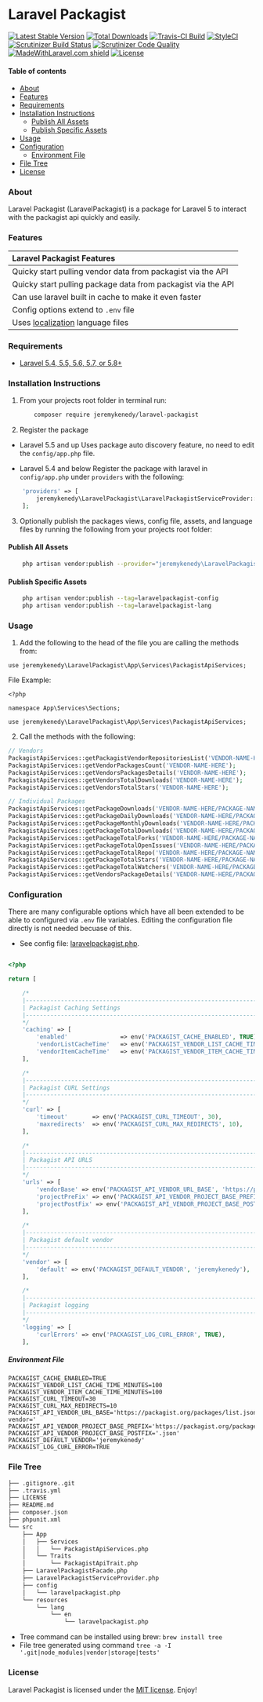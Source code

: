 
# Laravel Packagist

[![Latest Stable Version](https://poser.pugx.org/jeremykenedy/laravel-packagist/v/stable.svg)](https://packagist.org/packages/jeremykenedy/laravel-packagist)
[![Total Downloads](https://poser.pugx.org/jeremykenedy/laravel-packagist/d/total.svg)](https://packagist.org/packages/jeremykenedy/laravel-packagist)
[![Travis-CI Build](https://travis-ci.org/jeremykenedy/laravel-packagist.svg?branch=master)](https://travis-ci.org/jeremykenedy/laravel-packagist)
[![StyleCI](https://github.styleci.io/repos/194171634/shield?branch=master)](https://github.styleci.io/repos/194171634)
[![Scrutinizer Build Status](https://scrutinizer-ci.com/g/jeremykenedy/laravel-packagist/badges/build.png?b=master)](https://scrutinizer-ci.com/g/jeremykenedy/laravel-packagist/build-status/master)
[![Scrutinizer Code Quality](https://scrutinizer-ci.com/g/jeremykenedy/laravel-packagist/badges/quality-score.png?b=master)](https://scrutinizer-ci.com/g/jeremykenedy/laravel-packagist/?branch=master)
[![MadeWithLaravel.com shield](https://madewithlaravel.com/storage/repo-shields/1573-shield.svg)](https://madewithlaravel.com/p/laravel-packagist/shield-link)
[![License](https://poser.pugx.org/jeremykenedy/laravel-packagist/license)](https://packagist.org/packages/jeremykenedy/laravel-packagist)

#### Table of contents
- [About](#about)
- [Features](#features)
- [Requirements](#requirements)
- [Installation Instructions](#installation-instructions)
    - [Publish All Assets](#publish-all-assets)
    - [Publish Specific Assets](#publish-specific-assets)
- [Usage](#usage)
- [Configuration](#configuration)
    - [Environment File](#environment-file)
- [File Tree](#file-tree)
- [License](#license)

### About
Laravel Packagist (LaravelPackagist) is a package for Laravel 5 to interact with the packagist api quickly and easily.

### Features
| Laravel Packagist Features  |
| :------------ |
|Quicky start pulling vendor data from packagist via the API|
|Quicky start pulling package data from packagist via the API|
|Can use laravel built in cache to make it even faster|
|Config options extend to `.env` file|
|Uses [localization](https://laravel.com/docs/5.8/localization) language files|

### Requirements
* [Laravel 5.4, 5.5, 5.6, 5.7, or 5.8+](https://laravel.com/docs/installation)

### Installation Instructions
1. From your projects root folder in terminal run:

    ```bash
        composer require jeremykenedy/laravel-packagist
    ```

2. Register the package

* Laravel 5.5 and up
Uses package auto discovery feature, no need to edit the `config/app.php` file.

* Laravel 5.4 and below
Register the package with laravel in `config/app.php` under `providers` with the following:

```php
    'providers' => [
        jeremykenedy\LaravelPackagist\LaravelPackagistServiceProvider::class,
    ];
```

3. Optionally publish the packages views, config file, assets, and language files by running the following from your projects root folder:

#### Publish All Assets
```bash
    php artisan vendor:publish --provider="jeremykenedy\LaravelPackagist\LaravelPackagistServiceProvider"
```

#### Publish Specific Assets
```bash
    php artisan vendor:publish --tag=laravelpackagist-config
    php artisan vendor:publish --tag=laravelpackagist-lang
```

### Usage
1. Add the following to the head of the file you are calling the methods from:
```
use jeremykenedy\LaravelPackagist\App\Services\PackagistApiServices;
```

File Example:
```
<?php

namespace App\Services\Sections;

use jeremykenedy\LaravelPackagist\App\Services\PackagistApiServices;
```

2. Call the methods with the following:
```php
// Vendors
PackagistApiServices::getPackagistVendorRepositoriesList('VENDOR-NAME-HERE');
PackagistApiServices::getVendorPackagesCount('VENDOR-NAME-HERE');
PackagistApiServices::getVendorsPackagesDetails('VENDOR-NAME-HERE');
PackagistApiServices::getVendorsTotalDownloads('VENDOR-NAME-HERE');
PackagistApiServices::getVendorsTotalStars('VENDOR-NAME-HERE');

// Individual Packages
PackagistApiServices::getPackageDownloads('VENDOR-NAME-HERE/PACKAGE-NAME-HERE');
PackagistApiServices::getPackageDailyDownloads('VENDOR-NAME-HERE/PACKAGE-NAME-HERE');
PackagistApiServices::getPackageMonthlyDownloads('VENDOR-NAME-HERE/PACKAGE-NAME-HERE');
PackagistApiServices::getPackageTotalDownloads('VENDOR-NAME-HERE/PACKAGE-NAME-HERE');
PackagistApiServices::getPackageTotalForks('VENDOR-NAME-HERE/PACKAGE-NAME-HERE');
PackagistApiServices::getPackageTotalOpenIssues('VENDOR-NAME-HERE/PACKAGE-NAME-HERE');
PackagistApiServices::getPackageTotalRepo('VENDOR-NAME-HERE/PACKAGE-NAME-HERE');
PackagistApiServices::getPackageTotalStars('VENDOR-NAME-HERE/PACKAGE-NAME-HERE');
PackagistApiServices::getPackageTotalWatchers('VENDOR-NAME-HERE/PACKAGE-NAME-HERE');
PackagistApiServices::getVendorsPackageDetails('VENDOR-NAME-HERE/PACKAGE-NAME-HERE');
```

### Configuration
There are many configurable options which have all been extended to be able to configured via `.env` file variables. Editing the configuration file directly is not needed becuase of this.

* See config file: [laravelpackagist.php]().

```php

<?php

return [

    /*
    |--------------------------------------------------------------------------
    | Packagist Caching Settings
    |--------------------------------------------------------------------------
    */
    'caching' => [
        'enabled'               => env('PACKAGIST_CACHE_ENABLED', TRUE),
        'vendorListCacheTime'   => env('PACKAGIST_VENDOR_LIST_CACHE_TIME_MINUTES', 100),
        'vendorItemCacheTime'   => env('PACKAGIST_VENDOR_ITEM_CACHE_TIME_MINUTES', 100),
    ],

    /*
    |--------------------------------------------------------------------------
    | Packagist CURL Settings
    |--------------------------------------------------------------------------
    */
    'curl' => [
        'timeout'       => env('PACKAGIST_CURL_TIMEOUT', 30),
        'maxredirects'  => env('PACKAGIST_CURL_MAX_REDIRECTS', 10),
    ],

    /*
    |--------------------------------------------------------------------------
    | Packagist API URLS
    |--------------------------------------------------------------------------
    */
    'urls' => [
        'vendorBase' => env('PACKAGIST_API_VENDOR_URL_BASE', 'https://packagist.org/packages/list.json?vendor='),
        'projectPreFix' => env('PACKAGIST_API_VENDOR_PROJECT_BASE_PREFIX', 'https://packagist.org/packages/'),
        'projectPostFix' => env('PACKAGIST_API_VENDOR_PROJECT_BASE_POSTFIX', '.json'),
    ],

    /*
    |--------------------------------------------------------------------------
    | Packagist default vendor
    |--------------------------------------------------------------------------
    */
    'vendor' => [
        'default' => env('PACKAGIST_DEFAULT_VENDOR', 'jeremykenedy'),
    ],

    /*
    |--------------------------------------------------------------------------
    | Packagist logging
    |--------------------------------------------------------------------------
    */
    'logging' => [
        'curlErrors' => env('PACKAGIST_LOG_CURL_ERROR', TRUE),
    ],
```

##### Environment File
```dotenv
PACKAGIST_CACHE_ENABLED=TRUE
PACKAGIST_VENDOR_LIST_CACHE_TIME_MINUTES=100
PACKAGIST_VENDOR_ITEM_CACHE_TIME_MINUTES=100
PACKAGIST_CURL_TIMEOUT=30
PACKAGIST_CURL_MAX_REDIRECTS=10
PACKAGIST_API_VENDOR_URL_BASE='https://packagist.org/packages/list.json?vendor='
PACKAGIST_API_VENDOR_PROJECT_BASE_PREFIX='https://packagist.org/packages/'
PACKAGIST_API_VENDOR_PROJECT_BASE_POSTFIX='.json'
PACKAGIST_DEFAULT_VENDOR='jeremykenedy'
PACKAGIST_LOG_CURL_ERROR=TRUE
```

### File Tree
```bash
├── .gitignore..git
├── .travis.yml
├── LICENSE
├── README.md
├── composer.json
├── phpunit.xml
└── src
    ├── App
    │   ├── Services
    │   │   └── PackagistApiServices.php
    │   └── Traits
    │       └── PackagistApiTrait.php
    ├── LaravelPackagistFacade.php
    ├── LaravelPackagistServiceProvider.php
    ├── config
    │   └── laravelpackagist.php
    └── resources
        └── lang
            └── en
                └── laravelpackagist.php
```

* Tree command can be installed using brew: `brew install tree`
* File tree generated using command `tree -a -I '.git|node_modules|vendor|storage|tests'`

### License
Laravel Packagist is licensed under the [MIT license](https://opensource.org/licenses/MIT). Enjoy!
